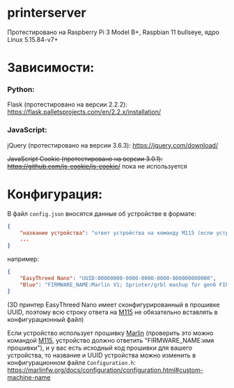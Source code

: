# printerserver
Протестировано на Raspberry Pi 3 Model B+, Raspbian 11 bullseye, ядро Linux 5.15.84-v7+
# Зависимости:
### Python:
Flask (протестировано на версии 2.2.2):
https://flask.palletsprojects.com/en/2.2.x/installation/

### JavaScript:
jQuery (протестировано на версии 3.6.3):
https://jquery.com/download/

~~JavaScript Cookie (протестировано на версии 3.0.1):~~
~~https://github.com/js-cookie/js-cookie/~~
пока не используется

# Конфигурация:
В файл `config.json` вносятся данные об устройстве в формате:
```json
{
    "название устройства": "ответ устройства на команду M115 (если устройство имеет читаемое название или UUID то всю строку вставлять не обязательно)",
    ...
}
```

например:
```json
{
    "EasyThreed Nano": "UUID:00000000-0000-0000-0000-000000000000",
    "Blue": "FIRMWARE_NAME:Marlin V1; Sprinter/grbl mashup for gen6 FIRMWARE_URL:http://www.mendel-parts.com PROTOCOL_VERSION:1.0 MACHINE_TYPE:Mendel EXTRUDER_COUNT:1"
}
```
(3D принтер EasyThreed Nano имеет сконфигурированный в прошивке UUID, поэтому всю строку ответа на [M115](https://marlinfw.org/docs/gcode/M115.html) не обязательно вставлять в конфигурационный файл)

Если устройство использует прошивку [Marlin](https://marlinfw.org/) (проверить это можно командой [M115](https://marlinfw.org/docs/gcode/M115.html), устройство должно ответить "FIRMWARE_NAME:имя прошивки"), и у вас есть исходный код прошивки для вашего устройства, то название и UUID устройства можно изменить в конфигурационном файле `Configuration.h`: https://marlinfw.org/docs/configuration/configuration.html#custom-machine-name